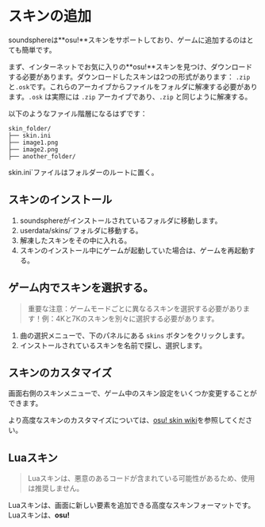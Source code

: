 # スキンの追加
soundsphereは**osu!**スキンをサポートしており、ゲームに追加するのはとても簡単です。

まず、インターネットでお気に入りの**osu!**スキンを見つけ、ダウンロードする必要があります。ダウンロードしたスキンは2つの形式があります： `.zip`と`.osk`です。これらのアーカイブからファイルをフォルダに解凍する必要があります。`.osk` は実際には `.zip` アーカイブであり、`.zip` と同じように解凍する。 

以下のようなファイル階層になるはずです：  
```
skin_folder/
├── skin.ini
├── image1.png
├── image2.png
├── another_folder/
```

skin.ini`ファイルはフォルダーのルートに置く。

## スキンのインストール
1. soundsphereがインストールされているフォルダに移動します。
2. userdata/skins/`フォルダに移動する。
3. 解凍したスキンをその中に入れる。
4. スキンのインストール中にゲームが起動していた場合は、ゲームを再起動する。

## ゲーム内でスキンを選択する。
> 重要な注意：ゲームモードごとに異なるスキンを選択する必要があります！例：4Kと7Kのスキンを別々に選択する必要があります。
1. 曲の選択メニューで、下のパネルにある `skins` ボタンをクリックします。
2. インストールされているスキンを名前で探し、選択します。

## スキンのカスタマイズ
画面右側のスキンメニューで、ゲーム中のスキン設定をいくつか変更することができます。

より高度なスキンのカスタマイズについては、[osu! skin wiki](https://osu.ppy.sh/wiki/ja/Skinning)を参照してください。

## Luaスキン
> Luaスキンは、悪意のあるコードが含まれている可能性があるため、使用は推奨しません。 

Luaスキンは、画面に新しい要素を追加できる高度なスキンフォーマットです。Luaスキンは、**osu!**
